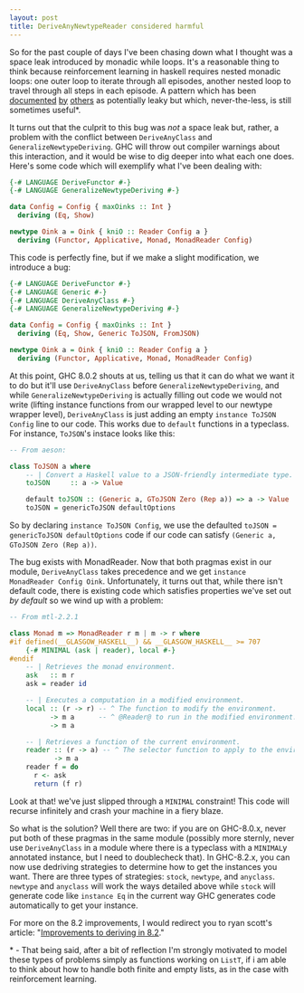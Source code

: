 ```yaml
---
layout: post
title: DeriveAnyNewtypeReader considered harmful
---
```


So for the past couple of days I've been chasing down what I thought was a space leak introduced by monadic while loops. It's a reasonable thing to think because reinforcement learning in haskell requires nested monadic loops: one outer loop to iterate through all episodes, another nested loop to travel through all steps in each episode. A pattern which has been [documented][ro-che] [by][well-typed] [others][so] as potentially leaky but which, never-the-less, is still sometimes useful\*.

[ro-che]: https://ro-che.info/articles/2017-01-10-nested-loop-space-leak
[well-typed]: https://www.well-typed.com/blog/2016/09/sharing-conduit/
[so]: https://stackoverflow.com/questions/41306593/memory-leak-in-recursive-io-function-pap

It turns out that the culprit to this bug was _not_ a space leak but, rather, a problem with the conflict between `DeriveAnyClass` and `GeneralizeNewtypeDeriving`. GHC will throw out compiler warnings about this interaction, and it would be wise to dig deeper into what each one does. Here's some code which will exemplify what I've been dealing with:

```haskell
{-# LANGUAGE DeriveFunctor #-}
{-# LANGUAGE GeneralizeNewtypeDeriving #-}

data Config = Config { maxOinks :: Int }
  deriving (Eq, Show)

newtype Oink a = Oink { kniO :: Reader Config a }
  deriving (Functor, Applicative, Monad, MonadReader Config)
```

This code is perfectly fine, but if we make a slight modification, we introduce a bug:

```haskell
{-# LANGUAGE DeriveFunctor #-}
{-# LANGUAGE Generic #-}
{-# LANGUAGE DeriveAnyClass #-}
{-# LANGUAGE GeneralizeNewtypeDeriving #-}

data Config = Config { maxOinks :: Int }
  deriving (Eq, Show, Generic ToJSON, FromJSON)

newtype Oink a = Oink { kniO :: Reader Config a }
  deriving (Functor, Applicative, Monad, MonadReader Config)
```

At this point, GHC 8.0.2 shouts at us, telling us that it can do what we want it to do but it'll use `DeriveAnyClass` before `GeneralizeNewtypeDeriving`, and while `GeneralizeNewtypeDeriving` is actually filling out code we would not write (lifting instance functions from our wrapped level to our newtype wrapper level), `DeriveAnyClass` is just adding an empty `instance ToJSON Config` line to our code. This works due to `default` functions in a typeclass. For instance, `ToJSON`'s instace looks like this:

```haskell
-- From aeson:

class ToJSON a where
    -- | Convert a Haskell value to a JSON-friendly intermediate type.
    toJSON     :: a -> Value

    default toJSON :: (Generic a, GToJSON Zero (Rep a)) => a -> Value
    toJSON = genericToJSON defaultOptions
```

So by declaring `instance ToJSON Config`, we use the defaulted `toJSON = genericToJSON defaultOptions` code if our code can satisfy `(Generic a, GToJSON Zero (Rep a))`.

The bug exists with MonadReader. Now that both pragmas exist in our module, `DeriveAnyClass` takes precedence and we get `instance MonadReader Config Oink`. Unfortunately, it turns out that, while there isn't default code, there is existing code which satisfies properties we've set out _by default_ so we wind up with a problem:

```haskell
-- From mtl-2.2.1

class Monad m => MonadReader r m | m -> r where
#if defined(__GLASGOW_HASKELL__) && __GLASGOW_HASKELL__ >= 707
    {-# MINIMAL (ask | reader), local #-}
#endif
    -- | Retrieves the monad environment.
    ask   :: m r
    ask = reader id

    -- | Executes a computation in a modified environment.
    local :: (r -> r) -- ^ The function to modify the environment.
          -> m a      -- ^ @Reader@ to run in the modified environment.
          -> m a

    -- | Retrieves a function of the current environment.
    reader :: (r -> a) -- ^ The selector function to apply to the environment.
           -> m a
    reader f = do
      r <- ask
      return (f r)
```

Look at that! we've just slipped through a `MINIMAL` constraint! This code will recurse infinitely and crash your machine in a fiery blaze.

So what is the solution? Well there are two: if you are on GHC-8.0.x, never put both of these pragmas in the same module (possibly more sternly, never use `DeriveAnyClass` in a module where there is a typeclass with a `MINIMAL`y annotated instance, but I need to doublecheck that). In GHC-8.2.x, you can now use dedriving strategies to determine how to get the instances you want. There are three types of strategies: `stock`, `newtype`, and `anyclass`. `newtype` and `anyclass` will work the ways detailed above while `stock` will generate code like `instance Eq` in the current way GHC generates code automatically to get your instance.

For more on the 8.2 improvements, I would redirect you to ryan scott's article: "[Improvements to deriving in 8.2][ryanglscott]."

[ryanglscott]: https://ryanglscott.github.io/2017/04/12/improvements-to-deriving-in-ghc-82/


\* - That being said, after a bit of reflection I'm strongly motivated to model these types of problems simply as functions working on `ListT`, if i am able to think about how to handle both finite and empty lists, as in the case with reinforcement learning.


